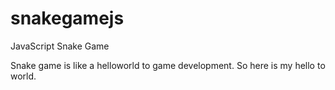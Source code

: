 # snakegamejs
JavaScript Snake Game

Snake game is like a helloworld to game development. So here is my hello to world.
